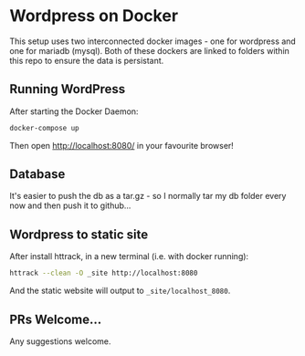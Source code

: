 # Wordpress on Docker
This setup uses two interconnected docker images - one for wordpress and one for mariadb (mysql). Both of these dockers are linked to folders within this repo to ensure the data is persistant.

## Running WordPress
After starting the Docker Daemon:

```bash
docker-compose up
```

Then open [http://localhost:8080/](http://localhost:8080/) in your favourite browser!

## Database
It's easier to push the db as a tar.gz - so I normally tar my db folder every now and then push it to github...

## Wordpress to static site
After install httrack, in a new terminal (i.e. with docker running):
```bash
httrack --clean -O _site http://localhost:8080
```

And the static website will output to `_site/localhost_8080`.

## PRs Welcome...
Any suggestions welcome.
